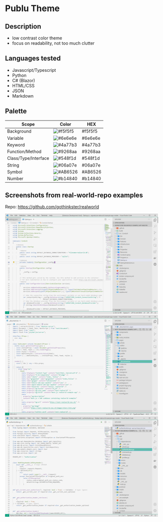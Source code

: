 # Publu Theme



## Description

- low contrast color theme 
- focus on readability, not too much clutter


## Languages tested

- Javascript/Typescript
- Python
- C# (Blazor)
- HTML/CSS
- JSON
- Markdown


## Palette

| Scope                | Color                                                     | HEX     |
| -------------------- | --------------------------------------------------------- | ------- |
| Background           | ![#f5f5f5](https://via.placeholder.com/35/f5f5f5/?text=+) | #f5f5f5 |
| Variable             | ![#6e6e6e](https://via.placeholder.com/35/6e6e6e/?text=+) | #6e6e6e |
| Keyword              | ![#4a77b3](https://via.placeholder.com/35/4a77b3/?text=+) | #4a77b3 |
| Function/Method      | ![#9268aa](https://via.placeholder.com/35/9268aa/?text=+) | #9268aa |
| Class/Type/Interface | ![#548f1d](https://via.placeholder.com/35/548f1d/?text=+) | #548f1d |
| String               | ![#06a07e](https://via.placeholder.com/35/06a07e/?text=+) | #06a07e |
| Symbol               | ![#AB6526](https://via.placeholder.com/35/AB6526/?text=+) | #AB6526 |
| Number               | ![#b14840](https://via.placeholder.com/35/b14840/?text=+) | #b14840 |


## Screenshots from real-world-repo examples

Repo: https://github.com/gothinkster/realworld

<img src="./screenshots/cs.png" width="1000" />
<img src="./screenshots/next-ts.png" width="1000" />
<img src="./screenshots/fastapi-py.png" width="1000" />


